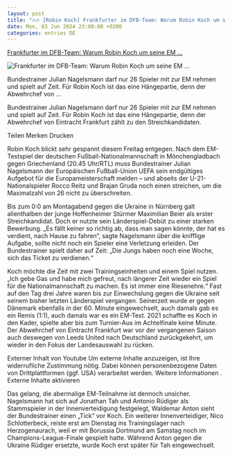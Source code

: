 ```yaml
---
layout: post
title: "🔥🔥 [Robin Koch] Frankfurter im DFB-Team: Warum Robin Koch um seine EM ..."
date: Mon, 03 Jun 2024 23:00:00 +0200
categories: entries DE
---
```

[Frankfurter im DFB-Team: Warum Robin Koch um seine EM ...](https://www.faz.net/aktuell/sport/fussball-em/deutsches-team/frankfurter-im-dfb-team-warum-robin-koch-um-seine-em-nominierung-bangen-muss-19764294.html)

![Frankfurter im DFB-Team: Warum Robin Koch um seine EM ...](https://media0.faz.net/ppmedia/aktuell/sport/108858897/1.9764298/facebook_teaser/gehoert-zu-nagelsmanns.jpg)

Bundestrainer Julian Nagelsmann darf nur 26 Spieler mit zur EM nehmen und spielt auf Zeit. Für Robin Koch ist das eine Hängepartie, denn der Abwehrchef von ...

Bundestrainer Julian Nagelsmann darf nur 26 Spieler mit zur EM nehmen und spielt auf Zeit. Für Robin Koch ist das eine Hängepartie, denn der Abwehrchef von Eintracht Frankfurt zählt zu den Streichkandidaten.

Teilen Merken Drucken

Robin Koch blickt sehr gespannt diesem Freitag entgegen. Nach dem EM-Testspiel der deutschen Fußball-Nationalmannschaft in Mönchengladbach gegen Griechenland (20.45 Uhr/RTL) muss Bundestrainer Julian Nagelsmann der Europäischen Fußball-Union UEFA sein endgültiges Aufgebot für die Europameisterschaft melden – und abseits der U-21-Nationalspieler Rocco Reitz und Brajan Gruda noch einen streichen, um die Maximalzahl von 26 nicht zu überschreiten.

Bis zum 0:0 am Montagabend gegen die Ukraine in Nürnberg galt allenthalben der junge Hoffenheimer Stürmer Maximilian Beier als erster Streichkandidat. Doch er nutzte sein Länderspiel-Debüt zu einer starken Bewerbung. „Es fällt keiner so richtig ab, dass man sagen könnte, der hat es verdient, nach Hause zu fahren“, sagte Nagelsmann über die knifflige Aufgabe, sollte nicht noch ein Spieler eine Verletzung erleiden. Der Bundestrainer spielt daher auf Zeit: „Die Jungs haben noch eine Woche, sich das Ticket zu verdienen.“

Koch möchte die Zeit mit zwei Trainingseinheiten und einem Spiel nutzen. „Ich gebe Gas und habe mich gefreut, nach längerer Zeit wieder ein Spiel für die Nationalmannschaft zu machen. Es ist immer eine Riesenehre.“ Fast auf den Tag drei Jahre waren bis zur Einwechslung gegen die Ukraine seit seinem bisher letzten Länderspiel vergangen. Seinerzeit wurde er gegen Dänemark ebenfalls in der 60. Minute eingewechselt, auch damals gab es ein Remis (1:1), auch damals war es ein EM-Test. 2021 schaffte es Koch in den Kader, spielte aber bis zum Turnier-Aus im Achtelfinale keine Minute. Der Abwehrchef von Eintracht Frankfurt war vor der vergangenen Saison auch deswegen von Leeds United nach Deutschland zurückgekehrt, um wieder in den Fokus der Landesauswahl zu rücken.

Externer Inhalt von Youtube Um externe Inhalte anzuzeigen, ist Ihre widerrufliche Zustimmung nötig. Dabei können personenbezogene Daten von Drittplattformen (ggf. USA) verarbeitet werden. Weitere Informationen . Externe Inhalte aktivieren

Das gelang, die abermalige EM-Teilnahme ist dennoch unsicher. Nagelsmann hat sich auf Jonathan Tah und Antonio Rüdiger als Stammspieler in der Innenverteidigung festgelegt, Waldemar Anton sieht der Bundestrainer einen „Tick“ vor Koch. Ein weiterer Innenverteidiger, Nico Schlotterbeck, reiste erst am Dienstag ins Trainingslager nach Herzogenaurach, weil er mit Borussia Dortmund am Samstag noch im Champions-League-Finale gespielt hatte. Während Anton gegen die Ukraine Rüdiger ersetzte, wurde Koch erst später für Tah eingewechselt.

